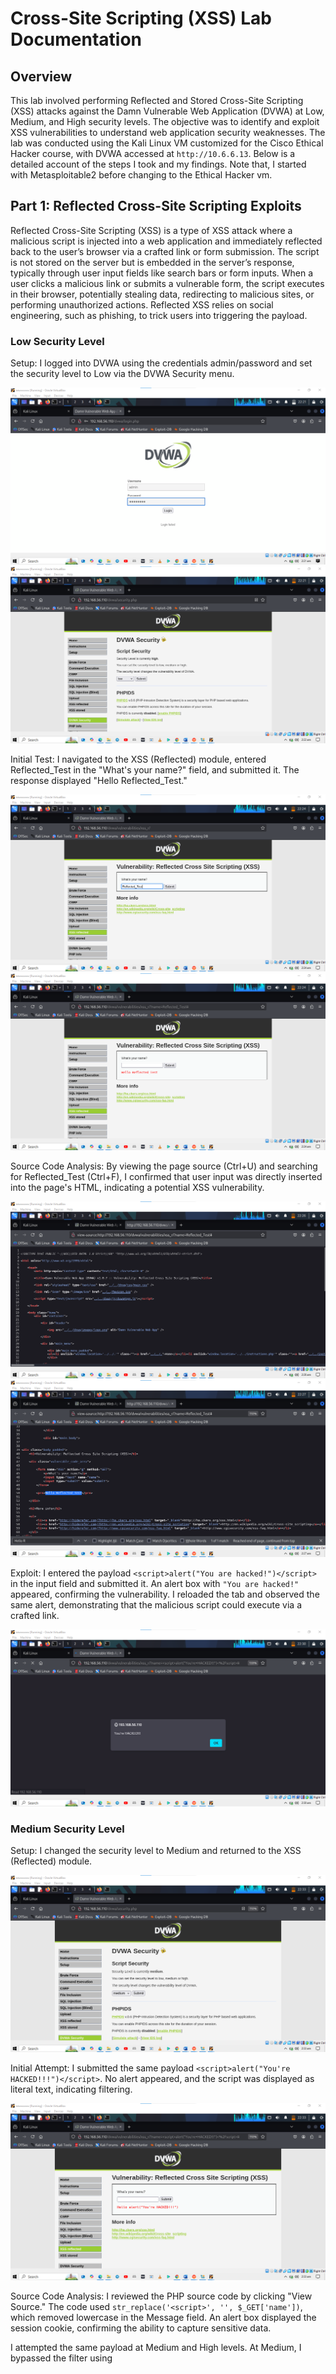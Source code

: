 # Cross-Site Scripting (XSS) Lab Documentation

## Overview
This lab involved performing Reflected and Stored Cross-Site Scripting (XSS) attacks against the Damn Vulnerable Web Application (DVWA) at Low, Medium, and High security levels. The objective was to identify and exploit XSS vulnerabilities to understand web application security weaknesses. The lab was conducted using the Kali Linux VM customized for the Cisco Ethical Hacker course, with DVWA accessed at `http://10.6.6.13`. Below is a detailed account of the steps I took and my findings.
Note that, I started with Metasploitable2 before changing to the Ethical Hacker vm.

## Part 1: Reflected Cross-Site Scripting Exploits
Reflected Cross-Site Scripting (XSS) is a type of XSS attack where a malicious script is injected into a web application and immediately reflected back to the user’s browser via a crafted link or form submission. The script is not stored on the server but is embedded in the server’s response, typically through user input fields like search bars or form inputs. When a user clicks a malicious link or submits a vulnerable form, the script executes in their browser, potentially stealing data, redirecting to malicious sites, or performing unauthorized actions. Reflected XSS relies on social engineering, such as phishing, to trick users into triggering the payload.

### Low Security Level
Setup: I logged into DVWA using the credentials admin/password and set the security level to Low via the DVWA Security menu.
  
  ![](screenshots/022113.png)
  ![](screenshots/022209.png)
  
Initial Test: I navigated to the XSS (Reflected) module, entered Reflected_Test in the "What's your name?" field, and submitted it. The response displayed "Hello Reflected_Test."
  
  ![](screenshots/022427.png)
  ![](screenshots/022449.png)
  
Source Code Analysis: By viewing the page source (Ctrl+U) and searching for Reflected_Test (Ctrl+F), I confirmed that user input was directly inserted into the page's HTML, indicating a potential XSS vulnerability.
  
  ![](screenshots/022634.png)
  ![](screenshots/022755.png)
  
Exploit: I entered the payload `<script>alert("You are hacked!")</script>` in the input field and submitted it. An alert box with `"You are hacked!"` appeared, confirming the vulnerability. I reloaded the tab and observed the same alert, demonstrating that the malicious script could execute via a crafted link.

  ![](screenshots/023038.png)

### Medium Security Level
Setup: I changed the security level to Medium and returned to the XSS (Reflected) module.

  ![](screenshots/023322.png)

Initial Attempt: I submitted the same payload `<script>alert("You're HACKED!!!")</script>`. No alert appeared, and the script was displayed as literal text, indicating filtering.

  ![](screenshots/023412.png)

Source Code Analysis: I reviewed the PHP source code by clicking "View Source." The code used `str_replace('<script>', '', $_GET['name'])`, which removed lowercase <script> tags, rendering the payload ineffective.

  ![](screenshots/095729.png)

Bypass: I modified the payload to `<ScRipt>alert("You're HACKED!!!")</ScRipt>`, using mixed case to bypass the filter. The alert box appeared, confirming the site was still vulnerable at Medium security.

  ![](screenshots/100928.png)
  ![](screenshots/023038.png)


### High Security Level
Setup: I set the security level to High and accessed the XSS (Reflected) module.

Initial Attempt: I submitted `<ScRipt>alert("You're HACKED!!!")</ScRipt>`. No alert appeared, indicating stronger filtering.

  ![](screenshots/100928.png)
  ![](screenshots/101023.png)
   
Source Code Analysis: The PHP code used `preg_replace('/<(.*)s(.*)c(.*)r(.*)i(.*)p(.*)t/i', '', $_GET['name'])`, which removed any variation of <script> regardless of case. However, the > character was not included in the regex, allowing potential bypasses with other tags.

  ![](screenshots/120223.png)
  
Bypass: I used the payload `<img src=x onerror=alert("You're HACKED!!!")>`, which triggered an alert by exploiting an error event on a non-existent image. This confirmed the vulnerability was exploitable using alternative HTML tags.

  ![](screenshots/120402.png)
  ![](screenshots/120428.png)

---

## Part 2: Stored Cross-Site Scripting Exploits
Stored Cross-Site Scripting (XSS) is a type of XSS attack where a malicious script is injected into a web application and stored on the server, typically in a database, message forum, or comment field. Unlike Reflected XSS, the payload is persistently stored and executed in the browser of any user who visits the affected page, without requiring a specific link or action. This makes Stored XSS particularly dangerous, as it can affect multiple users automatically, potentially leading to widespread data theft, session hijacking, or malicious redirects.
  
### Low Security Level

I set the security level to Low and navigated to the XSS (Stored) module.

![](screenshots/120626.png)

I entered XSS Test#1 in the Name field and Stored XSS Test in the Message field, then clicked "Sign Guestbook." Viewing the page source confirmed both inputs were stored in the HTML.

![](screenshots/120912.png)
![](screenshots/121022.png)

I entered test#1 in the Name field and `<script>alert("You're hacked!")</script>` in the Message field. Upon submission, an alert box appeared. Refreshing the page triggered the alert again, confirming the payload was stored and executed on page load.

![](screenshots/124351.png)
![](screenshots/124437.png)
![](screenshots/124704.png)

I reset the database via **"Setup / Reset Database"** to clear the payload.

![](screenshots/125221.png)
![](screenshots/125458.png)


### Medium Security Level

I set the security level to Medium and accessed the XSS (Stored) module.

![](screenshots/125354.png)

I entered XSS Test#1 in the Name field and Stored XSS Test in the Message field. The source code confirmed the inputs were stored.

![](screenshots/125836.png)
![](screenshots/125938.png)
![](screenshots/130007.png)

I submitted `<script>alert("You are hacked!!!!!!")</script>` in the Message field. No alert appeared, and the script was displayed with HTML tags removed and slashes added before quotes, indicating sanitization.

![](screenshots/130240.png)
![](screenshots/130349.png)

The PHP code used `strip_tags()` and `htmlspecialchars()` on the Message field to remove HTML tags and escape special characters. The Name field used `str_replace()` to remove <script> tags.

![](screenshots/132037.png)

I modified the Name field’s maxlength attribute from `10` to `100` using the browser’s Developer Tools (Inspect > Edit maxlength). I then entered `<ScRipt>alert("You are hacked!")</ScRipt>` in the Name field and arbitrary text in the Message field. The alert appeared, confirming a successful bypass. The alert persisted on page refresh.

![](screenshots/132438.png)
![](screenshots/132504.png)
![](screenshots/132714.png)
![](screenshots/132753.png)
![](screenshots/132928.png)

I reset the database to clear the payload.

![](screenshots/133038.png)


### High Security Level

I set the security level to High and accessed the XSS (Stored) module.

I entered `Test#1` in the Name field and Stored XSS Test in the Message field, confirming storage in the page source.

I submitted `<ScRipt>alert("You are hacked!")</ScRipt>` in the Message field. No alert appeared, indicating sanitization.

The Message field used `strip_tags()` and `htmlspecialchars()`, while the Name field used `preg_replace()` to remove any <script> tag variation.

I modified the Name field’s maxlength to 100, then entered `<svg onload=alert("You_are_hacked!")>` in the Name field with arbitrary text in the Message field. The alert appeared, confirming the vulnerability was exploitable using the <svg> tag. The alert persisted on page refresh.

I then reset the database to clear the payload once again.

---

## Stored iframe Exploit (Low Security Level)

I set the security level to Low and navigated to the XSS (Stored) module.

I entered iframe in the Name field and `<iframe src="http://h4cker.org"></iframe>` in the Message field. Upon submission, the H4cker website appeared in an iframe below the guestbook entry, demonstrating the potential to redirect users to malicious sites.

I reset the database to clear the payload. (was quite straightforward haha)



## Stored Cookie Exploit (Low Security Level)

I set the security level to Low and accessed the XSS (Stored) module.

I entered cookie in the Name field and <script>alert(document.cookie)</script> in the Message field. An alert box displayed the session cookie, confirming the ability to capture sensitive data.

I attempted the same payload at Medium and High levels. At Medium, I bypassed the filter using <ScRipt> in the Name field after modifying maxlength, and the cookie was displayed. At High, I used `<svg onload=alert(document.cookie)>` in the Name field, which also succeeded.

I reset the database after each test.

---

## Reflection

The successful exploitation of XSS vulnerabilities at Low, Medium, and High security levels in DVWA highlighted significant security weaknesses. At Low security, the lack of input sanitization allowed straightforward script injection. At Medium, basic filtering was bypassed with case manipulation or alternative tags. At High, more sophisticated filters were bypassed using non-script tags like <img> and <svg>. These vulnerabilities suggest that the application is susceptible to other potential exploits, such as session hijacking or phishing via malicious redirects. In an ethical hacking engagement, these findings would prompt a thorough evaluation for additional vulnerabilities and recommendations for robust input validation and sanitization.

